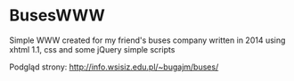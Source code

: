 # BusesWWW
Simple WWW created for my friend's buses company written in 2014 using xhtml 1.1, css and some jQuery simple scripts

Podgląd strony:
http://info.wsisiz.edu.pl/~bugajm/buses/
